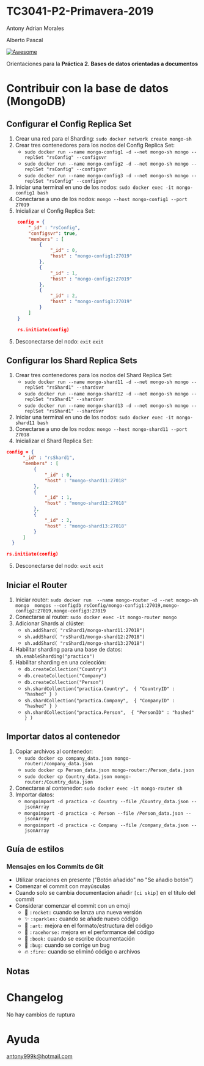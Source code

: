 # TC3041-P2-Primavera-2019

Antony Adrian Morales

Alberto Pascal

[![Awesome](https://cdn.rawgit.com/sindresorhus/awesome/d7305f38d29fed78fa85652e3a63e154dd8e8829/media/badge.svg)](https://github.com/wasabeef/awesome-android-ui)

Orientaciones para la **Práctica 2. Bases de datos orientadas a documentos**

# Contribuir con la base de datos (MongoDB)

## Configurar el Config Replica Set
1. Crear una red para el Sharding: `sudo docker network create mongo-sh`
2. Crear tres contenedores para los nodos del Config Replica Set:
    - `sudo docker run --name mongo-config1 -d --net mongo-sh mongo --replSet "rsConfig" --configsvr`
    - `sudo docker run --name mongo-config2 -d --net mongo-sh mongo --replSet "rsConfig" --configsvr`
    - `sudo docker run --name mongo-config3 -d --net mongo-sh mongo --replSet "rsConfig" --configsvr`
3. Iniciar una terminal en uno de los nodos: `sudo docker exec -it mongo-config1 bash`
4. Conectarse a uno de los nodos: `mongo --host mongo-config1 --port 27019`
5. Inicializar el Config Replica Set: 
```json
    config = {
        "_id" : "rsConfig",
        "configsvr": true,
        "members" : [
            {
                "_id" : 0,
                "host" : "mongo-config1:27019"
            },
            {
                "_id" : 1,
                "host" : "mongo-config2:27019"
            },
            {
                "_id" : 2,
                "host" : "mongo-config3:27019"
            }
        ]
    }

    rs.initiate(config)
```
5. Desconectarse del nodo: `exit` `exit`

## Configurar los Shard Replica Sets
1. Crear tres contenedores para los nodos del Shard Replica Set:
    - `sudo docker run --name mongo-shard11 -d --net mongo-sh mongo --replSet "rsShard1" --shardsvr`
    - `sudo docker run --name mongo-shard12 -d --net mongo-sh mongo --replSet "rsShard1" --shardsvr`
    - `sudo docker run --name mongo-shard13 -d --net mongo-sh mongo --replSet "rsShard1" --shardsvr`
2. Iniciar una terminal en uno de los nodos: `sudo docker exec -it mongo-shard11 bash`
3. Conectarse a uno de los nodos: `mongo --host mongo-shard11 --port 27018`
4. Inicializar el Shard Replica Set:
```json
config = {
      "_id" : "rsShard1",
      "members" : [
          {
              "_id" : 0,
              "host" : "mongo-shard11:27018"
          },
          {
              "_id" : 1,
              "host" : "mongo-shard12:27018"
          },
          {
              "_id" : 2,
              "host" : "mongo-shard13:27018"
          }
      ]
  }

rs.initiate(config)
```
5. Desconectarse del nodo: `exit` `exit`

## Iniciar el Router
1. Iniciar router: `sudo docker run  --name mongo-router -d --net mongo-sh mongo  mongos --configdb rsConfig/mongo-config1:27019,mongo-config2:27019,mongo-config3:27019`
2. Conectarse al router: `sudo docker exec -it mongo-router mongo`
3. Adicionar Shards al clúster: 
    - `sh.addShard( "rsShard1/mongo-shard11:27018")`
    - `sh.addShard( "rsShard1/mongo-shard12:27018")`
    - `sh.addShard( "rsShard1/mongo-shard13:27018")`
4. Habilitar sharding para una base de datos: `sh.enableSharding("practica")`
5. Habilitar sharding en una colección: 
    - `db.createCollection("Country")`
    - `db.createCollection("Company")`
    - `db.createCollection("Person")`
    - `sh.shardCollection("practica.Country",  { "CountryID" : "hashed" } )`
    - `sh.shardCollection("practica.Company",  { "CompanyID" : "hashed" } )`
    - `sh.shardCollection("practica.Person",  { "PersonID" : "hashed" } )`

## Importar datos al contenedor
1. Copiar archivos al contenedor: 
    - `sudo docker cp company_data.json mongo-router:/company_data.json`
    - `sudo docker cp Person_data.json mongo-router:/Person_data.json`
    - `sudo docker cp Country_data.json mongo-router:/Country_data.json`
2. Conectarse al contenedor: `sudo docker exec -it mongo-router sh`
3. Importar datos: 
    - `mongoimport -d practica -c Country --file /Country_data.json --jsonArray`
    - `mongoimport -d practica -c Person --file /Person_data.json --jsonArray`
    - `mongoimport -d practica -c Company --file /company_data.json --jsonArray`

## Guía de estilos
### Mensajes en los Commits de Git

- Utilizar oraciones en presente ("Botón añadido" no "Se añadio botón")
- Comenzar el commit con mayúsculas
- Cuando solo se cambia documentacion añadir `[ci skip]` en el título del commit
- Considerar comenzar el commit con un emoji
    - :rocket: `:rocket:` cuando se lanza una nueva versión
    - :sparkles: `:sparkles:` cuando se añade nuevo código
    - :art: `:art:` mejora en el formato/estructura del código
    - :racehorse: `:racehorse:` mejora en el performance del código
    - :book: `:book:` cuando se escribe documentación
    - :bug: `:bug:` cuando se corrige un bug
    - :fire: `:fire:` cuando se eliminó código o archivos

## Notas

# Changelog
No hay cambios de ruptura

# Ayuda
antony999k@hotmail.com